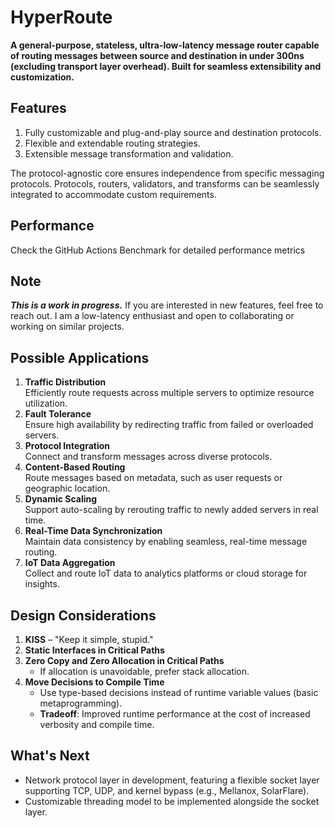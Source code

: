 # HyperRoute
**A general-purpose, stateless, ultra-low-latency message router capable of routing messages between source and destination in under 300ns (excluding transport layer overhead). Built for seamless extensibility and customization.**

## Features
1. Fully customizable and plug-and-play source and destination protocols.
2. Flexible and extendable routing strategies.
3. Extensible message transformation and validation.
   
The protocol-agnostic core ensures independence from specific messaging protocols. Protocols, routers, validators, and transforms can be seamlessly integrated to accommodate custom requirements.

## Performance
Check the GitHub Actions Benchmark for detailed performance metrics

## Note
**_This is a work in progress._** If you are interested in new features, feel free to reach out. I am a low-latency enthusiast and open to collaborating or working on similar projects.

## Possible Applications  
1. **Traffic Distribution**  
   Efficiently route requests across multiple servers to optimize resource utilization.  
2. **Fault Tolerance**  
   Ensure high availability by redirecting traffic from failed or overloaded servers.  
3. **Protocol Integration**  
   Connect and transform messages across diverse protocols.  
4. **Content-Based Routing**  
   Route messages based on metadata, such as user requests or geographic location.  
5. **Dynamic Scaling**  
   Support auto-scaling by rerouting traffic to newly added servers in real time.  
6. **Real-Time Data Synchronization**  
   Maintain data consistency by enabling seamless, real-time message routing.  
7. **IoT Data Aggregation**  
   Collect and route IoT data to analytics platforms or cloud storage for insights.

## Design Considerations  
1. **KISS** – "Keep it simple, stupid."  
2. **Static Interfaces in Critical Paths**  
3. **Zero Copy and Zero Allocation in Critical Paths**  
   - If allocation is unavoidable, prefer stack allocation.  
4. **Move Decisions to Compile Time**  
   - Use type-based decisions instead of runtime variable values (basic metaprogramming).  
   - **Tradeoff**: Improved runtime performance at the cost of increased verbosity and compile time.
  
## What's Next
- Network protocol layer in development, featuring a flexible socket layer supporting TCP, UDP, and kernel bypass (e.g., Mellanox, SolarFlare).
- Customizable threading model to be implemented alongside the socket layer.
